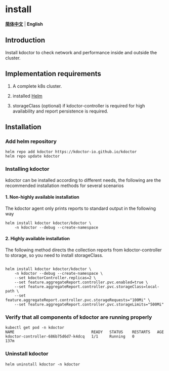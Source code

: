 # install

[**简体中文**](./install-zh_CN.md) | **English**

## Introduction

Install kdoctor to check network and performance inside and outside the cluster.

## Implementation requirements

1. A complete k8s cluster.

2. installed [Helm](https://helm.sh/docs/intro/install/)

3. storageClass (optional) if kdoctor-controller is required for high availability and report persistence is required.

## Installation

### Add helm repository

```shell
helm repo add kdoctor https://kdoctor-io.github.io/kdoctor
helm repo update kdoctor
```

### Installing kdoctor

kdoctor can be installed according to different needs, the following are the recommended installation methods for several scenarios

#### 1. Non-highly available installation

The kdoctor agent only prints reports to standard output in the following way

```shell
helm install kdoctor kdoctor/kdoctor \
    -n kdoctor --debug --create-namespace 
```

#### 2. Highly available installation

The following method directs the collection reports from kdoctor-controller to storage, so you need to install storageClass.

```shell

helm install kdoctor kdoctor/kdoctor \
    -n kdoctor --debug --create-namespace \
    --set kdoctorController.replicas=2 \
    --set feature.aggregateReport.controller.pvc.enabled=true \
    --set feature.aggregateReport.controller.pvc.storageClass=local-path \
    --set feature.aggregateReport.controller.pvc.storageRequests="100Mi" \
    --set feature.aggregateReport.controller.pvc.storageLimits="500Mi"
```

### Verify that all components of kdoctor are running properly

```shell
kubectl get pod -n kdoctor
NAME                                  READY   STATUS    RESTARTS   AGE
kdoctor-controller-686b75d6d7-k4dcq   1/1     Running   0          137m
```

### Uninstall kdoctor

```shell
helm uninstall kdoctor -n kdoctor
```
